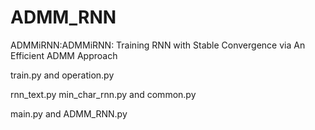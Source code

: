 # ADMM_RNN
ADMMiRNN:ADMMiRNN: Training RNN with Stable Convergence via An Efficient ADMM Approach



train.py and operation.py

rnn_text.py min_char_rnn.py and common.py

main.py and ADMM_RNN.py 

